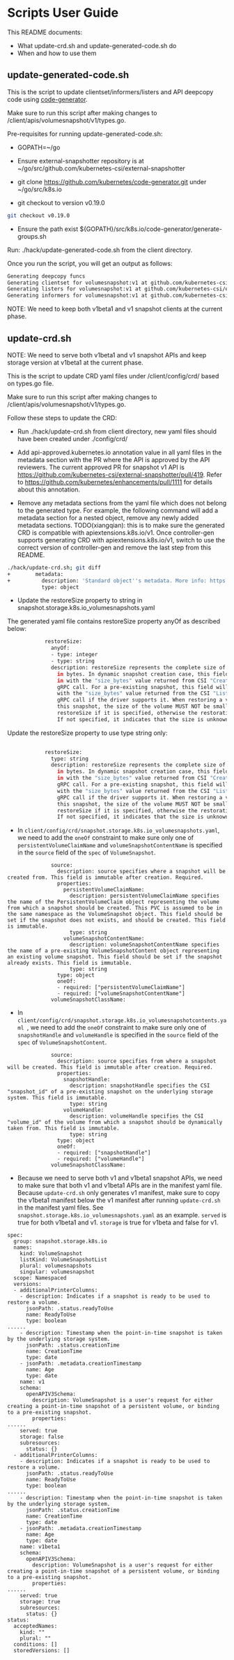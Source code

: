 # Scripts User Guide

This README documents:
* What update-crd.sh and update-generated-code.sh do
* When and how to use them

## update-generated-code.sh

This is the script to update clientset/informers/listers and API deepcopy code using [code-generator](https://github.com/kubernetes/code-generator).

Make sure to run this script after making changes to /client/apis/volumesnapshot/v1/types.go.

Pre-requisites for running update-generated-code.sh:

* GOPATH=~/go

* Ensure external-snapshotter repository is at ~/go/src/github.com/kubernetes-csi/external-snapshotter

* git clone https://github.com/kubernetes/code-generator.git under ~/go/src/k8s.io

* git checkout to version v0.19.0
```bash
git checkout v0.19.0
```

* Ensure the path exist ${GOPATH}/src/k8s.io/code-generator/generate-groups.sh

Run: ./hack/update-generated-code.sh from the client directory.

Once you run the script, you will get an output as follows:
```bash
Generating deepcopy funcs
Generating clientset for volumesnapshot:v1 at github.com/kubernetes-csi/external-snapshotter/client/v3/clientset
Generating listers for volumesnapshot:v1 at github.com/kubernetes-csi/external-snapshotter/client/v3/listers
Generating informers for volumesnapshot:v1 at github.com/kubernetes-csi/external-snapshotter/client/v3/informers

```

NOTE: We need to keep both v1beta1 and v1 snapshot clients at the current phase.

## update-crd.sh

NOTE: We need to serve both v1beta1 and v1 snapshot APIs and keep storage version at v1beta1 at the current phase.

This is the script to update CRD yaml files under /client/config/crd/ based on types.go file.

Make sure to run this script after making changes to /client/apis/volumesnapshot/v1/types.go.

Follow these steps to update the CRD:

* Run ./hack/update-crd.sh from client directory, new yaml files should have been created under ./config/crd/

* Add api-approved.kubernetes.io annotation value in all yaml files in the metadata section with the PR where the API is approved by the API reviewers. The current approved PR for snapshot v1 API is https://github.com/kubernetes-csi/external-snapshotter/pull/419. Refer to https://github.com/kubernetes/enhancements/pull/1111 for details about this annotation.

* Remove any metadata sections from the yaml file which does not belong to the generated type.
For example, the following command will add a metadata section for a nested object, remove any newly added metadata sections. TODO(xiangqian): this is to make sure the generated CRD is compatible with apiextensions.k8s.io/v1. Once controller-gen supports generating CRD with apiextensions.k8s.io/v1, switch to use the correct version of controller-gen and remove the last step from this README.

```bash
./hack/update-crd.sh; git diff
+        metadata:
+          description: 'Standard object''s metadata. More info: https://git.k8s.io/community/contributors/devel/api-conventions.md#metadata'
           type: object
```

* Update the restoreSize property to string in snapshot.storage.k8s.io_volumesnapshots.yaml

The generated yaml file contains restoreSize property anyOf as described below: 
 
```bash
            restoreSize:
              anyOf:
              - type: integer
              - type: string
              description: restoreSize represents the complete size of the snapshot
                in bytes. In dynamic snapshot creation case, this field will be filled
                in with the "size_bytes" value returned from CSI "CreateSnapshotRequest"
                gRPC call. For a pre-existing snapshot, this field will be filled
                with the "size_bytes" value returned from the CSI "ListSnapshots"
                gRPC call if the driver supports it. When restoring a volume from
                this snapshot, the size of the volume MUST NOT be smaller than the
                restoreSize if it is specified, otherwise the restoration will fail.
                If not specified, it indicates that the size is unknown.
```

Update the restoreSize property to use type string only:

```bash
   
            restoreSize:
              type: string
              description: restoreSize represents the complete size of the snapshot
                in bytes. In dynamic snapshot creation case, this field will be filled
                in with the "size_bytes" value returned from CSI "CreateSnapshotRequest"
                gRPC call. For a pre-existing snapshot, this field will be filled
                with the "size_bytes" value returned from the CSI "ListSnapshots"
                gRPC call if the driver supports it. When restoring a volume from
                this snapshot, the size of the volume MUST NOT be smaller than the
                restoreSize if it is specified, otherwise the restoration will fail.
                If not specified, it indicates that the size is unknown.

```

* In `client/config/crd/snapshot.storage.k8s.io_volumesnapshots.yaml`, we need to add the `oneOf` constraint to make sure only one of `persistentVolumeClaimName` and `volumeSnapshotContentName` is specified in the `source` field of the `spec` of `VolumeSnapshot`.

```
              source:
                description: source specifies where a snapshot will be created from. This field is immutable after creation. Required.
                properties:
                  persistentVolumeClaimName:
                    description: persistentVolumeClaimName specifies the name of the PersistentVolumeClaim object representing the volume from which a snapshot should be created. This PVC is assumed to be in the same namespace as the VolumeSnapshot object. This field should be set if the snapshot does not exists, and should be created. This field is immutable.
                    type: string
                  volumeSnapshotContentName:
                    description: volumeSnapshotContentName specifies the name of a pre-existing VolumeSnapshotContent object representing an existing volume snapshot. This field should be set if the snapshot already exists. This field is immutable.
                    type: string
                type: object
                oneOf:
                - required: ["persistentVolumeClaimName"]
                - required: ["volumeSnapshotContentName"]
              volumeSnapshotClassName:
```

* In `client/config/crd/snapshot.storage.k8s.io_volumesnapshotcontents.yaml `, we need to add the `oneOf` constraint to make sure only one of `snapshotHandle` and `volumeHandle` is specified in the `source` field of the `spec` of `VolumeSnapshotContent`.

```
              source:
                description: source specifies from where a snapshot will be created. This field is immutable after creation. Required.
                properties:
                  snapshotHandle:
                    description: snapshotHandle specifies the CSI "snapshot_id" of a pre-existing snapshot on the underlying storage system. This field is immutable.
                    type: string
                  volumeHandle:
                    description: volumeHandle specifies the CSI "volume_id" of the volume from which a snapshot should be dynamically taken from. This field is immutable.
                    type: string
                type: object
                oneOf:
                - required: ["snapshotHandle"]
                - required: ["volumeHandle"]
              volumeSnapshotClassName:
```

* Because we need to serve both v1 and v1beta1 snapshot APIs, we need to make sure that both v1 and v1beta1 APIs are in the manifest yaml file. Because `update-crd.sh` only generates v1 manifest, make sure to copy the v1beta1 manifest below the v1 manifest after running `update-crd.sh` in the manifest yaml files. See `snapshot.storage.k8s.io_volumesnapshots.yaml` as an example. `served` is true for both v1beta1 and v1. `storage` is true for v1beta and false for v1.

```
spec:
  group: snapshot.storage.k8s.io
  names:
    kind: VolumeSnapshot
    listKind: VolumeSnapshotList
    plural: volumesnapshots
    singular: volumesnapshot
  scope: Namespaced
  versions:
  - additionalPrinterColumns:
    - description: Indicates if a snapshot is ready to be used to restore a volume.
      jsonPath: .status.readyToUse
      name: ReadyToUse
      type: boolean
......
    - description: Timestamp when the point-in-time snapshot is taken by the underlying storage system.
      jsonPath: .status.creationTime
      name: CreationTime
      type: date
    - jsonPath: .metadata.creationTimestamp
      name: Age
      type: date
    name: v1
    schema:
      openAPIV3Schema:
        description: VolumeSnapshot is a user's request for either creating a point-in-time snapshot of a persistent volume, or binding to a pre-existing snapshot.
        properties:
......
    served: true
    storage: false
    subresources:
      status: {}
  - additionalPrinterColumns:
    - description: Indicates if a snapshot is ready to be used to restore a volume.
      jsonPath: .status.readyToUse
      name: ReadyToUse
      type: boolean
......
    - description: Timestamp when the point-in-time snapshot is taken by the underlying storage system.
      jsonPath: .status.creationTime
      name: CreationTime
      type: date
    - jsonPath: .metadata.creationTimestamp
      name: Age
      type: date
    name: v1beta1
    schema:
      openAPIV3Schema:
        description: VolumeSnapshot is a user's request for either creating a point-in-time snapshot of a persistent volume, or binding to a pre-existing snapshot.
        properties:
......
    served: true
    storage: true
    subresources:
      status: {}
status:
  acceptedNames:
    kind: ""
    plural: ""
  conditions: []
  storedVersions: []
``````
